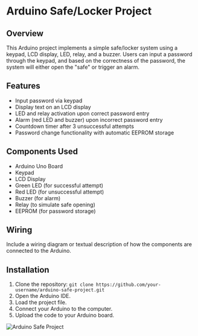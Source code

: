 
# Arduino Safe/Locker Project

## Overview
This Arduino project implements a simple safe/locker system using a keypad, LCD display, LED, relay, and a buzzer. Users can input a password through the keypad, and based on the correctness of the password, the system will either open the "safe" or trigger an alarm.

## Features
- Input password via keypad
- Display text on an LCD display
- LED and relay activation upon correct password entry
- Alarm (red LED and buzzer) upon incorrect password entry
- Countdown timer after 3 unsuccessful attempts
- Password change functionality with automatic EEPROM storage

## Components Used
- Arduino Uno Board
- Keypad
- LCD Display
- Green LED (for successful attempt)
- Red LED (for unsuccessful attempt)
- Buzzer (for alarm)
- Relay (to simulate safe opening)
- EEPROM (for password storage)

## Wiring
Include a wiring diagram or textual description of how the components are connected to the Arduino.

## Installation
1. Clone the repository: `git clone https://github.com/your-username/arduino-safe-project.git`
2. Open the Arduino IDE.
3. Load the project file.
4. Connect your Arduino to the computer.
5. Upload the code to your Arduino board.

![Arduino Safe Project](img/arduino-locker.jpg)
